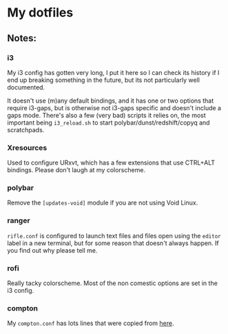 # My dotfiles

## Notes:

### i3
My i3 config has gotten very long, I put it here so I can check its history if I end up breaking something in the future, but its not particularly well documented.

It doesn't use (m)any default bindings, and it has one or two options that require i3-gaps, but is otherwise not i3-gaps specific and doesn't include a gaps mode. There's also a few (very bad) scripts it relies on, the most important being `i3_reload.sh` to start polybar/dunst/redshift/copyq and scratchpads.

### Xresources
Used to configure URxvt, which has a few extensions that use CTRL+ALT bindings. Please don't laugh at my colorscheme.

### polybar
Remove the `[updates-void]` module if you are not using Void Linux.

### ranger
`rifle.conf` is configured to launch text files and files open using the `editor` label in a new terminal, but for some reason that doesn't always happen. If you find out why please tell me.

### rofi
Really tacky colorscheme. Most of the non comestic options are set in the i3 config.

### compton
My `compton.conf` has lots lines that were copied from [here](https://github.com/oddlyspaced/dotfiles/blob/dracula-arch/.config/compton.conf).
